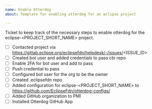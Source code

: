 ```yaml
---
name: Enable Otterdog
about: Template for enabling otterdog for an eclipse project

---
```


Ticket to keep track of the necessary steps to enable otterdog for the eclipse-<PROJECT_SHORT_NAME> project.

- [ ] Contacted project via https://gitlab.eclipse.org/eclipsefdn/helpdesk/-/issues/<ISSUE_ID>
- [ ] Created bot user and added credentials to pass cbi repo
- [ ] Enable 2FA for bot user and add to pass
- [ ] Push credential to pass
- [ ] Configured bot user for the org to be the owner
- [ ] Created .eclipsefdn repo
- [ ] Added configuration for eclipse-<PROJECT_SHORT_NAME> to https://github.com/EclipseFdn/otterdog-configs/
- [ ] Added GitHub organization to PMI
- [ ] Installed Otterdog GitHub App
